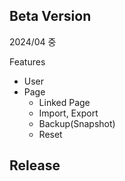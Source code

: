 ## Beta Version

2024/04 중

Features 
* User
* Page
    * Linked Page
    * Import, Export
    * Backup(Snapshot)
    * Reset

## Release
